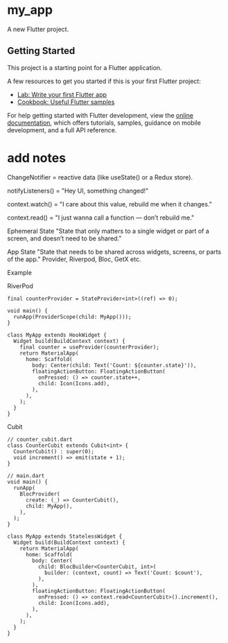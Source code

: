 # my_app

A new Flutter project.

## Getting Started

This project is a starting point for a Flutter application.

A few resources to get you started if this is your first Flutter project:

- [Lab: Write your first Flutter app](https://docs.flutter.dev/get-started/codelab)
- [Cookbook: Useful Flutter samples](https://docs.flutter.dev/cookbook)

For help getting started with Flutter development, view the
[online documentation](https://docs.flutter.dev/), which offers tutorials,
samples, guidance on mobile development, and a full API reference.

# add notes

ChangeNotifier = reactive data (like useState() or a Redux store).

notifyListeners() = "Hey UI, something changed!"

context.watch() = "I care about this value, rebuild me when it changes."

context.read() = "I just wanna call a function — don’t rebuild me."

Ephemeral State
"State that only matters to a single widget or part of a screen, and doesn’t need to be shared."

App State
"State that needs to be shared across widgets, screens, or parts of the app."
Provider, Riverpod, Bloc, GetX etc.

Example

RiverPod

```
final counterProvider = StateProvider<int>((ref) => 0);

void main() {
  runApp(ProviderScope(child: MyApp()));
}

class MyApp extends HookWidget {
  Widget build(BuildContext context) {
    final counter = useProvider(counterProvider);
    return MaterialApp(
      home: Scaffold(
        body: Center(child: Text('Count: ${counter.state}')),
        floatingActionButton: FloatingActionButton(
          onPressed: () => counter.state++,
          child: Icon(Icons.add),
        ),
      ),
    );
  }
}
```

Cubit

```
// counter_cubit.dart
class CounterCubit extends Cubit<int> {
  CounterCubit() : super(0);
  void increment() => emit(state + 1);
}

// main.dart
void main() {
  runApp(
    BlocProvider(
      create: (_) => CounterCubit(),
      child: MyApp(),
    ),
  );
}

class MyApp extends StatelessWidget {
  Widget build(BuildContext context) {
    return MaterialApp(
      home: Scaffold(
        body: Center(
          child: BlocBuilder<CounterCubit, int>(
            builder: (context, count) => Text('Count: $count'),
          ),
        ),
        floatingActionButton: FloatingActionButton(
          onPressed: () => context.read<CounterCubit>().increment(),
          child: Icon(Icons.add),
        ),
      ),
    );
  }
}

```
